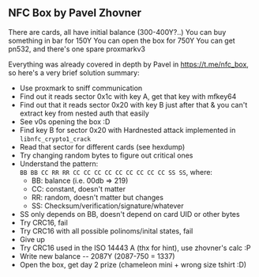 ## NFC Box by Pavel Zhovner

There are cards, all have initial balance (300-400Y?..)
You can buy something in bar for 150Y
You can open the box for 750Y
You can get pn532, and there's one spare proxmarkv3

Everything was already covered in depth by Pavel in https://t.me/nfc_box, so here's a very brief solution summary:

- Use proxmark to sniff communication
- Find out it reads sector 0x1c with key A, get that key with mfkey64
- Find out that it reads sector 0x20 with key B just after that & you can't extract key from nested auth that easily
- See v0s opening the box :D
- Find key B for sector 0x20 with Hardnested attack implemented in `libnfc_crypto1_crack`
- Read that sector for different cards (see hexdump)
- Try changing random bytes to figure out critical ones
- Understand the pattern:  
`BB BB CC RR RR CC CC CC CC CC CC CC CC CC SS SS`, where:
	- BB: balance (i.e. 00db => 219)
	- CC: constant, doesn't matter
	- RR: random, doesn't matter but changes
	- SS: Checksum/verification/signature/whatever
- SS only depends on BB, doesn't depend on card UID or other bytes
- Try CRC16, fail
- Try CRC16 with all possible polinoms/inital states, fail
- Give up
- Try CRC16 used in the ISO 14443 A (thx for hint), use zhovner's calc :P
- Write new balance -- 2087Y (2087-750 = 1337)
- Open the box, get day 2 prize (chameleon mini + wrong size tshirt :D)